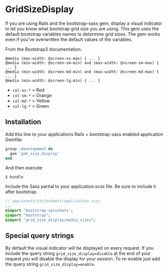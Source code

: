 # GridSizeDisplay

If you are using Rails and the bootstrap-sass gem, display a visual indicator to let
you know what bootstrap grid size you are using.  This gem uses the default
bootstrap variables names to determine grid sizes.  The gem works even if you've overwritten
the default values of the variables.


From the Bootstrap3 documentation:
```
@media (max-width: @screen-xs-max) { ... }
@media (min-width: @screen-sm-min) and (max-width: @screen-sm-max) { ... }
@media (min-width: @screen-md-min) and (max-width: @screen-md-max) { ... }
@media (min-width: @screen-lg-min) { ... }
```

- `col-xs-*` = Red
- `col-sm-*` = Orange
- `col-md-*` = Yellow
- `col-lg-*` = Green





## Installation

Add this line to your applications Rails + bootstrap-sass enabled application Gemfile:

```ruby
group :development do
  gem 'gem_size_display'
end
```

And then execute:

```
$ bundle
```

Include the Sass partial to your application.scss file. Be sure to include it after bootstrap.

```sass
// app/assets/stylesheets/application.scss
...
@import "bootstrap-sprockets";
@import "bootstrap";
@import "grid_size_display/media_sizes";
```

## Special query strings

By default the visual indicator will be displayed on every request.  If you include
the query string `grid_size_display=disable` at the end of your request you will disable
the display for your session.  To re-enable just add the query string `grid_size_display=enable`.
